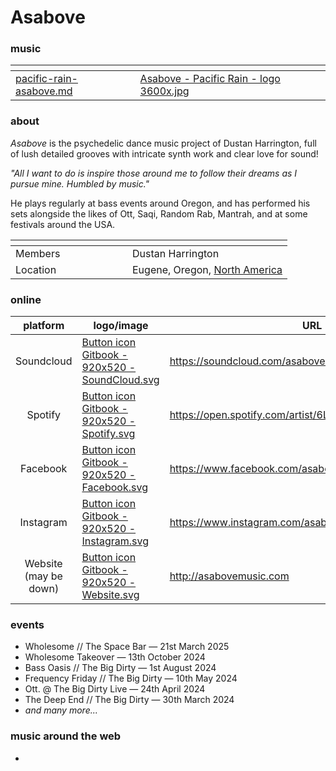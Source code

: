 # Asabove

### music

<table data-card-size="large" data-view="cards"><thead><tr><th data-card-target data-type="content-ref"></th><th data-hidden data-card-cover data-type="files"></th></tr></thead><tbody><tr><td><a href="../../music/albums/pacific-rain-asabove.md">pacific-rain-asabove.md</a></td><td><a href="../../.gitbook/assets/Asabove - Pacific Rain - logo 3600x.jpg">Asabove - Pacific Rain - logo 3600x.jpg</a></td></tr></tbody></table>

### about

_Asabove_ is the psychedelic dance music project of Dustan Harrington, full of lush detailed grooves with intricate synth work and clear love for sound!&#x20;

_"All I want to do is inspire those around me to follow their dreams as I pursue mine. Humbled by music."_&#x20;

He plays regularly at bass events around Oregon, and has performed his sets alongside the likes of Ott, Saqi, Random Rab, Mantrah, and at some festivals around the USA.

<table data-header-hidden><thead><tr><th width="171"></th><th></th></tr></thead><tbody><tr><td>Members</td><td>Dustan Harrington</td></tr><tr><td>Location</td><td>Eugene, Oregon, <a data-footnote-ref href="#user-content-fn-1">North America</a> </td></tr></tbody></table>

### online

<table data-column-title-hidden data-view="cards"><thead><tr><th align="center">platform</th><th data-hidden data-card-cover data-type="files">logo/image</th><th data-hidden data-card-target data-type="content-ref">URL</th></tr></thead><tbody><tr><td align="center">Soundcloud</td><td><a href="../../.gitbook/assets/Button icon Gitbook - 920x520 - SoundCloud.svg">Button icon Gitbook - 920x520 - SoundCloud.svg</a></td><td><a href="https://soundcloud.com/asaboveaudio">https://soundcloud.com/asaboveaudio</a></td></tr><tr><td align="center">Spotify</td><td><a href="../../.gitbook/assets/Button icon Gitbook - 920x520 - Spotify.svg">Button icon Gitbook - 920x520 - Spotify.svg</a></td><td><a href="https://open.spotify.com/artist/6LXBJkGW9Jre5n53mbR0qt">https://open.spotify.com/artist/6LXBJkGW9Jre5n53mbR0qt</a></td></tr><tr><td align="center">Facebook</td><td><a href="../../.gitbook/assets/Button icon Gitbook - 920x520 - Facebook.svg">Button icon Gitbook - 920x520 - Facebook.svg</a></td><td><a href="https://www.facebook.com/asaboveaudio">https://www.facebook.com/asaboveaudio</a></td></tr><tr><td align="center">Instagram</td><td><a href="../../.gitbook/assets/Button icon Gitbook - 920x520 - Instagram.svg">Button icon Gitbook - 920x520 - Instagram.svg</a></td><td><a href="https://www.instagram.com/asabovemusic">https://www.instagram.com/asabovemusic</a></td></tr><tr><td align="center">Website (may be down)</td><td><a href="../../.gitbook/assets/Button icon Gitbook - 920x520 - Website.svg">Button icon Gitbook - 920x520 - Website.svg</a></td><td><a href="http://asabovemusic.com">http://asabovemusic.com</a></td></tr></tbody></table>

### events

* Wholesome // The Space Bar — 21st March 2025
* Wholesome Takeover — 13th October 2024
* Bass Oasis // The Big Dirty — 1st August 2024
* Frequency Friday // The Big Dirty — 10th May 2024
* Ott. @ The Big Dirty Live — 24th April 2024
* The Deep End // The Big Dirty — 30th March 2024
* _and many more..._

### music around the web

*

[^1]: currently the USA, 2nd April 2025
